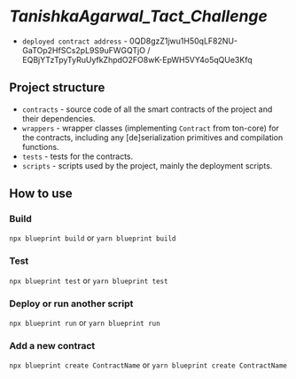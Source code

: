 # _TanishkaAgarwal_Tact_Challenge_

-   `deployed contract address` - 0QD8gzZ1jwu1H50qLF82NU-GaTOp2HfSCs2pL9S9uFWGQTjO / EQBjYTzTpyTyRuUyfkZhpdO2FO8wK-EpWH5VY4o5qQUe3Kfq
## Project structure

-   `contracts` - source code of all the smart contracts of the project and their dependencies.
-   `wrappers` - wrapper classes (implementing `Contract` from ton-core) for the contracts, including any [de]serialization primitives and compilation functions.
-   `tests` - tests for the contracts.
-   `scripts` - scripts used by the project, mainly the deployment scripts.

## How to use

### Build

`npx blueprint build` or `yarn blueprint build`

### Test

`npx blueprint test` or `yarn blueprint test`

### Deploy or run another script

`npx blueprint run` or `yarn blueprint run`

### Add a new contract

`npx blueprint create ContractName` or `yarn blueprint create ContractName`
